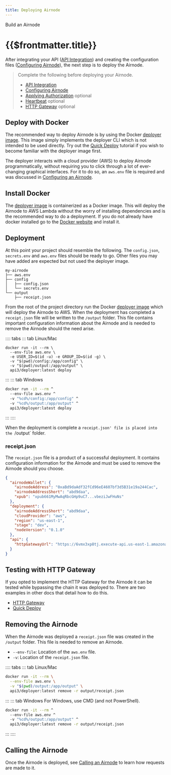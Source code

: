 ```yaml
---
title: Deploying Airnode
---
```

<TitleSpan>Build an Airnode</TitleSpan>
# {{$frontmatter.title}}

<TocHeader />
<TOC class="table-of-contents" :include-level="[2,3]" />

After integrating your API ([API Integration](api-integration.md)) and creating the configuration files ([Configuring Airnode](configuring-airnode.md)), the next step is to deploy the Airnode. 

>Complete the following before deploying your Airnode.
>- [API Integration](api-integration.md)
>- [Configuring Airnode](configuring-airnode.md)
>- [Applying Authorization](./apply-auth.md) optional
>- [Heartbeat](./heartbeat.md) optional
>- [HTTP Gateway](./http-gateway.md) optional

## Deploy with Docker
The recommended way to deploy Airnode is by using the Docker [deployer image](../../docker/deployer-image.md). This image simply implements the deployer CLI which is not intended to be used directly. Try out the [Quick Deploy](../../tutorial/) tutorial if you wish to become familiar with the deployer image first.

The deployer interacts with a cloud provider (AWS) to deploy Airnode programmatically, without requiring you to click through a lot of ever-changing graphical interfaces. For it to do so, an `aws.env` file is required and was discussed in [Configuring an Airnode](./configuring-airnode.md#creating-aws-env).

## Install Docker

The [deployer image](../../docker/deployer-image.md) is containerized as a Docker image. This will deploy the Airnode to AWS Lambda without the worry of installing dependencies and is the recommended way to do a deployment. If you do not already have docker installed go to the [Docker website](https://docs.docker.com/get-docker/) and install it.

## Deployment

At this point your project should resemble the following. The `config.json`, `secrets.env` and `aws.env` files should be ready to go. Other files you may have added are expected but not used the deployer image.

```
my-airnode
├── aws.env
├── config
│   ├── config.json
│   └── secrets.env
└── output
    ├── receipt.json
```

From the root of the project directory run the Docker [deployer image](../../docker/deployer-image.md) which will deploy the Airnode to AWS. When the deployment has completed a `receipt.json` file will be written to the `/output` folder. This file contains important configuration information about the Airnode and is needed to remove the Airnode should the need arise.

<DeployerPermissionsWarning/>

:::: tabs
::: tab Linux/Mac
  ```
  docker run -it --rm \
    --env-file aws.env \
    -e USER_ID=$(id -u) -e GROUP_ID=$(id -g) \
    -v "$(pwd)/config:/app/config" \
    -v "$(pwd)/output:/app/output" \
    api3/deployer:latest deploy
  ```
:::
::: tab Windows
  ```sh
  docker run -it --rm ^
    --env-file aws.env ^
    -v "%cd%/config:/app/config" ^
    -v "%cd%/output:/app/output" ^
    api3/deployer:latest deploy
  ```
:::
::::

When the deployment is complete a `receipt.json' file is placed into the `/output` folder.

### receipt.json

The `receipt.json` file is a product of a successful deployment. It contains configuration information for the Airnode and must be used to remove the Airnode should you choose.

```json
{
  "airnodeWallet": {
    "airnodeAddress": "0xaBd9daAdf32fCd96eE4607bf3d5B31e19a244Cac",
    "airnodeAddressShort": "abd9daa",
    "xpub": "xpub661MyMwAqRbcGHp9uC7...vbeziJwFHuNs"
  },
  "deployment": {
    "airnodeAddressShort": "abd9daa",
    "cloudProvider": "aws",
    "region": "us-east-1",
    "stage": "dev",
    "nodeVersion": "0.1.0"
  },
  "api": {
    "httpGatewayUrl": "https://6vmx3xp8tj.execute-api.us-east-1.amazonaws.com/v1/test"
  }
}
```

## Testing with HTTP Gateway

If you opted to implement the HTTP Gateway for the Airnode it can be tested while bypassing the chain it was deployed to. There are two examples in other docs that detail how to do this.

- [HTTP Gateway](./http-gateway.md#using-curl)
- [Quick Deploy](../../tutorial/README.md#test-the-airnode) 

## Removing the Airnode

When the Airnode was deployed a `receipt.json` file was created in the `/output` folder. This file is needed to remove an Airnode.

- `--env-file`: Location of the `aws.env` file.
- `-v`: Location of the `receipt.json` file.

:::: tabs
::: tab Linux/Mac
  ```sh
  docker run -it --rm \
    --env-file aws.env \
    -v "$(pwd)/output:/app/output" \
    api3/deployer:latest remove -r output/receipt.json
  ```
:::
::: tab Windows
For Windows, use CMD (and not PowerShell).
  ```sh
  docker run -it --rm ^
    --env-file aws.env ^
    -v "%cd%/output:/app/output" ^
    api3/deployer:latest remove -r output/receipt.json
  ```
:::
::::

## Calling the Airnode

Once the Airnode is deployed, see [Calling an Airnode](../../../grp-developers/call-an-airnode.md) to learn how requests are made to it.
